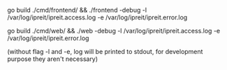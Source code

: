 go build ./cmd/frontend/ && ./frontend -debug -l /var/log/ipreit/ipreit.access.log -e /var/log/ipreit/ipreit.error.log

go build ./cmd/web/ && ./web -debug -l /var/log/ipreit/ipreit.access.log -e /var/log/ipreit/ipreit.error.log

(without flag -l and -e, log will be printed to stdout, for development purpose they aren't necessary)
